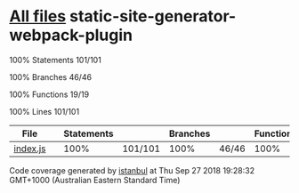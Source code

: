 [All files](../index.html) static-site-generator-webpack-plugin
===============================================================

<span class="strong">100% </span> <span class="quiet">Statements</span> <span class="fraction">101/101</span>

<span class="strong">100% </span> <span class="quiet">Branches</span> <span class="fraction">46/46</span>

<span class="strong">100% </span> <span class="quiet">Functions</span> <span class="fraction">19/19</span>

<span class="strong">100% </span> <span class="quiet">Lines</span> <span class="fraction">101/101</span>

<table style="width:100%;"><colgroup><col style="width: 10%" /><col style="width: 10%" /><col style="width: 10%" /><col style="width: 10%" /><col style="width: 10%" /><col style="width: 10%" /><col style="width: 10%" /><col style="width: 10%" /><col style="width: 10%" /><col style="width: 10%" /></colgroup><thead><tr class="header"><th>File</th><th></th><th>Statements</th><th></th><th>Branches</th><th></th><th>Functions</th><th></th><th>Lines</th><th></th></tr></thead><tbody><tr class="odd"><td><a href="index.js.html">index.js</a></td><td><div class="chart"><div class="cover-fill cover-full" style="width: 100%;"></div><div class="cover-empty" style="width:0%;"></div></div></td><td>100%</td><td>101/101</td><td>100%</td><td>46/46</td><td>100%</td><td>19/19</td><td>100%</td><td>101/101</td></tr></tbody></table>

Code coverage generated by [istanbul](https://istanbul.js.org/) at Thu Sep 27 2018 19:28:32 GMT+1000 (Australian Eastern Standard Time)
